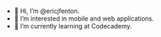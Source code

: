 - 👋 Hi, I’m @ericjfenton.
- 👀 I’m interested in mobile and web applications.
- 🌱 I’m currently learning at Codecademy.
